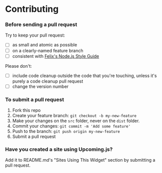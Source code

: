 # Contributing

### Before sending a pull request

Try to keep your pull request:

- [ ] as small and atomic as possible
- [ ] on a clearly-named feature branch
- [ ] consistent with [Felix's Node.js Style Guide](http://nodeguide.com/style.html)

Please don't:

- [ ] include code cleanup outside the code that you're touching, unless it's
      purely a code cleanup pull request
- [ ] change the version number

### To submit a pull request

1. Fork this repo
2. Create your feature branch: `git checkout -b my-new-feature`
3. Make your changes on the `src` folder, never on the `dist` folder.
4. Commit your changes: `git commit -m 'Add some feature'`
5. Push to the branch: `git push origin my-new-feature`
6. Submit a pull request

### Have you created a site using Upcoming.js?

Add it to README.md's "Sites Using This Widget" section by submitting a pull
request.
